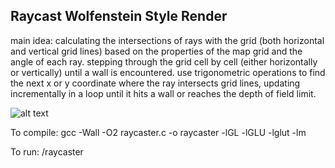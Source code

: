 ## Raycast Wolfenstein Style Render

main idea: calculating the intersections of rays with the grid (both horizontal and vertical grid lines)
based on the properties of the map grid and the angle of each ray.
stepping through the grid cell by cell (either horizontally or vertically) until a wall is encountered.
use trigonometric operations to find the next x or y coordinate where the ray intersects grid lines, 
updating incrementally in a loop until it hits a wall or reaches the depth of field limit.


![alt text](raycastdemp.png "demoimage")

To compile:
gcc -Wall -O2 raycaster.c -o raycaster -lGL -lGLU -lglut -lm

To run:
/raycaster



